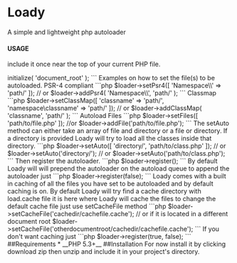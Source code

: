 # Loady
A simple and lightweight php autoloader

#### USAGE
include it once near the top of your current PHP file.

<?php 
```php
require Loady.php
```
Then create a new Loady object. You can either provide the document root at the initialization of Loady or at the initialize method.
```php
	$loader 	= new Loady( 'document_root' );
```
Or

```php
	$loader 	= new Loady;
	$loader->initialize( 'document_root' );
```
Examples on how to set the file(s) to be autoloaded.

PSR-4 compliant
```php
	$loader->setPsr4([
		'Namespace\\'	=> 'path/'
	]);
	// or 
	$loader->addPsr4( 'Namespace\\', 'path/' );
```
Classmap
```php
	$loader->setClassMap([
		'classname'	=> 'path/',
		'namespace\classname' => 'path/'
	]);
	// or 
	$loader->addClassMap( 'classname', 'path/' );
```
Autoload Files
```php
	$loader->setFiles([
		'path/to/file.php'
	]);
	//or
	$loader->addFile('path/to/file.php');
```
The setAuto method can either take an array of file and directory or a file or directory. If a directory is provided Loady will try to load all the classes inside that directory.
```php
	$loader->setAuto([
		'directory/',
		'path/to/class.php'
	]);
	// or
	$loader->setAuto('directory/');
	// or
	$loader->setAuto('path/to/class.php');
```
Then register the autoloader.
```php
	$loader->register();
```
By default Loady will will prepend the autoloader on the autoload queue to append the autoloader just
```php
	$loader->register(false);
```
Loady comes with a built in caching of all the files you have set to be autoloaded and by default caching is on. 
By default Loady will try find a cache directory with load.cache file it is here where Loady will cache the files to change the default cache file just use setCacheFile method
```php
	$loader->setCacheFile('cachedir/cachefile.cache');
	// or if it is located in a different document root
	$loader->setCacheFile('otherdocumentroot/cachedir/cachefile.cache');
```
If you don't want caching just 
```php
	$loader->register(true, false);
```
##Requirements
* __PHP 5.3+__

##Installation
For now install it by clicking download zip then unzip and include it in your project's directory.
